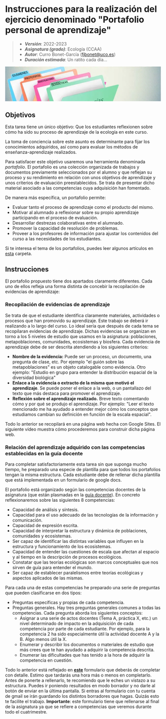 # Instrucciones para la realización del ejercicio denominado "Portafolio personal de aprendizaje"

> + **_Versión_**: 2022-2023
> + **_Asignatura (grado)_**: Ecología (CCAA)
> + **_Autor_**: Curro Bonet-García (fjbonet@uco.es)
> + ***Duración estimada***: Un ratito cada día...

![portada](https://raw.githubusercontent.com/aprendiendo-cosas/T_portafolio_ecologia_ccaa/2021-2022/imagenes/portada.png)



## Objetivos 

Esta tarea tiene un único objetivo: Que los estudiantes reflexionen sobre cómo ha sido su proceso de aprendizaje de la ecología en este curso. 

La toma de conciencia sobre este asunto es determinante para fijar los conocimientos adquiridos, así como para evaluar los métodos de enseñanza-aprendizaje realizados. 

Para satisfacer este objetivo usaremos una herramienta denominada *portafolio*. El portafolio es una colección organizada de trabajos y documentos previamente seleccionados por el alumno y que reflejan su proceso y su rendimiento en relación con unos objetivos de aprendizaje y unos criterios de evaluación preestablecidos. Se trata de presentar dicho material asociado a las competencias cuya adquisición han fomentado. 

De manera más específica, un portafolio permite:

+ Evaluar tanto el proceso de aprendizaje como el producto del mismo.
+ Motivar al alumnado a reflexionar sobre su propio aprendizaje participando en el proceso de evaluación.
+ Desarrollar destrezas colaborativas entre el alumnado.
+ Promover la capacidad de resolución de problemas.
+ Proveer a los profesores de información para ajustar los contenidos del curso a las necesidades de los estudiantes.

Si te interesa el tema de los portafolios, puedes leer algunos artículos en [esta](https://github.com/aprendiendo-cosas/T_portafolio_ecologia_ccaa/tree/2021-2022/biblio) carpeta. 



## Instrucciones

El portafolio propuesto tiene dos apartados claramente diferentes. Cada uno de ellos refleja una forma distinta de concebir la recopilación de evidencias de aprendizaje:

### Recopilación de evidencias de aprendizaje
Se trata de que el estudiante identifica claramente materiales, actividades o procesos que han promovido su aprendizaje. Este trabajo se deberá ir realizando a lo largo del curso. Lo ideal sería que después de cada tema se recopilaran evidencias de aprendizaje. Dichas evidencias se organizan en torno a los 5 niveles de estudio que usamos en la asignatura: poblaciones, metapoblaciones, comunidades, ecosistemas y biosfera. Cada evidencia de aprendizaje debe de ser descrita atendiendo a los siguientes criterios:
+ **Nombre de la evidencia:** Puede ser un proceso, un documento, una pregunta de clase, etc. Por ejemplo "el guión sobre las metapoblaciones" es un objeto catalogable como evidencia. Otro ejemplo: "Estudio en grupo para entender la distribución espacial de la diversidad biológica"
+ **Enlace a la evidencia o extracto de la misma que motivó el aprendizaje**. Se puede poner el enlace a la web, o un pantallazo del texto que más destaca para promover el aprendizaje. 	
+ **Reflexión sobre el aprendizaje realizado.** Breve texto comentando cómo y por qué se produjo el aprendizaje. Por ejemplo: "Leer el texto mencionado me ha ayudado a entender mejor cómo los conceptos que estudiamos cambian su definición en función de la escala espacial".

Todo lo anterior se recopilará en una página web hecha con Google Sites. El siguiente vídeo muestra cómo procederemos para construir dicha página web. 



### Relación del aprendizaje adquirido con las competencias establecidas en la guía docente

Para completar satisfactoriamente esta tarea sin que suponga mucho tiempo, he preparado una especie de plantilla para que todos los portafolios tengan la misma estructura. Cada estudiante debe de rellenar dicha plantilla que está implementada en un formulario de google docs. 

El portafolio está organizado según las competencias docentes de la asignatura (que están plasmadas en la [guía docente](https://github.com/aprendiendo-cosas/T_portafolio_ecologia_ccaa/raw/2022-2023/biblio/guia_docente.pdf)). En concreto reflexionaremos sobre las siguientes 8 competencias:

- Capacidad de análisis y síntesis.
- Capacidad para el uso adecuado de las tecnologías de la información y comunicación.
- Capacidad de expresión escrita.
- Capacidad de interpretar la estructura y dinámica de poblaciones, comunidades y ecosistemas.
- Ser capaz de identificar las distintas variables que influyen en la estructura y funcionamiento de los ecosistemas.
- Capacidad de entender las cuestiones de escala que afectan al espacio y al tiempo en la descripción de procesos ecológicos.
- Constatar que las teorías ecológicas son marcos conceptuales que nos sirven de guía para entender el mundo.
- Ser capaz de establecer paralelismos entre teorías ecológicas y aspectos aplicados de las mismas.



Para cada una de estas competencias he preparado una serie de preguntas que pueden clasificarse en dos tipos:

+ Preguntas específicas y propias de cada competencia.
+ Preguntas generales. Hay tres preguntas generales comunes a todas las competencias. Cada pregunta aborda los siguientes conceptos:
  + Asignar a una serie de actos docentes (Tema A, práctica X, etc.) un nivel determinado de impacto en la adquisición de cada competencia por parte de cada estudiante. Por ejemplo, para la competencia 2 ha sido especialmente útil la actividad docente A y la B. Algo menos útil la X.
  + Enumerar y describir los documentos o materiales de estudio que más crees que te han ayudado a adquirir la competencia descrita.
  + Enumerar las dificultades que has tenido a la hora de adquirir la competencia en cuestión.



Todo lo anterior está reflejado en **[este](https://docs.google.com/forms/d/e/1FAIpQLSeY5z6JdS0-G1eWF7owh5uxljezEE9B9hak9zbXMxccmdSIeg/viewform?usp=sf_link)** formulario que deberás de completar con detalle. Estimo que tardarás una hora más o menos en completarlo. Antes de ponerte a rellenarlo, te recomiendo que le eches un vistazo a su estructura. Puedes ir poniendo resultados en modo borrador y no darle al botón de enviar en la última pantalla. Si entras al formulario con tu cuenta de gmail se irán guardando los distintos borradores que hagas. Quizás esto te facilite el trabajo. **Importante**: este formulario tiene que rellenarse al final de la asignatura ya que se refiere a competencias que veremos durante todo el cuatrimestre.
